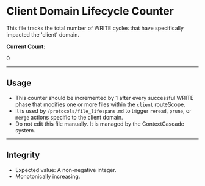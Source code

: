 <!-- @meta {
  "fileType": "counter",
  "purpose": "Tracks WRITE-phase activity specifically for the 'client' domain.",
  "editPolicy": "incrementOnly",
  "routeScope": "client"
} -->
# Client Domain Lifecycle Counter

This file tracks the total number of WRITE cycles that have specifically impacted the 'client' domain.

**Current Count:**

0

---
## Usage
- This counter should be incremented by 1 after every successful WRITE phase that modifies one or more files within the `client` routeScope.
- It is used by `/protocols/file_lifespans.md` to trigger `reread`, `prune`, or `merge` actions specific to the client domain.
- Do not edit this file manually. It is managed by the ContextCascade system.

---
## Integrity
- Expected value: A non-negative integer.
- Monotonically increasing.
